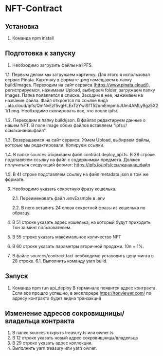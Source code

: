 # NFT-Contract


## Установка
1. Команда npm install


## Подготовка к запуску
1. Необходимо загрузить файлы на IPFS.
   
1.1. Первым делом мы загружаем картинку. Для этого я использовал сервис Pinata. Картинку в формате .png помещавем в папку build/images. Переходим на сайт сервиса (https://www.pinata.cloud/), регистрируемся, нажимаем Upload, выбираем folder, загружаем папку images.
     Папка появляется в списке. Заходим в нее, нажимаем на название файла. Файл откроется по ссылке вида ..ata.cloud/ipfs/QmNvEzf5vgHLExTzYwiSfT52umEmpmbJUm4AMLy9gz5X21/1.png. Необходимо скопировать все, что после ipfs/.

1.2. Переходим в папку build/json. В файлах редактируем данные о нашем NFT. В поле image обоих файлов вставляем "ipfs://ссылкананашфайл".

1.3. Возвращаемся на сайт сервиса. Жмем Upload, выбираем файлы, которые мы редактировали. Копируем ссылки.

1.4. В папке sources открываем файл contract.deploy_api.ts. В 38 строке подставляем ссылку на файл с содержимым предмета. Должен получиться следующий формат: https://ipfs.io/ipfs/ссылкананашфайл

1.5. В 41 строке подставляем ссылку на файл metadata.json в том же формате.

3. Необходимо указать секретную фразу кошелька.

   2.1. Переименовать файл .envExsmple в .env

   2.2. В него вставить 24 слова секретной фразы из кошелька по образцу.

4. В 51 строке указать адрес кошелька, на который будут приходить Тон за минт пользователем.
5. В 55 строке указать максимальное количество NFT
6. В 60 строке указать параметры вторичной продажи. 10n = 1%.
7. В файле sources/contract.tact необходимо установить цену минта в 28 строке.
6.1. Выполнить команду yarn build.


## Запуск
1. Команда npm run api_deploy
В терминале появится адрес контракта. Если все прошло успешно, в эксплорере https://tonviewer.com/ по адресу контракта будет видна транзакция 


## Изменение адресов сокровищницы/владельца контракта
1. В папке sources открыть treasury.ts или owner.ts
2. В 12 строке указать новый адрес сокровищницы/владельца
3. В 29 строке указать адрес коллекции.
4. Выполнить yarn treasury или yarn owner.